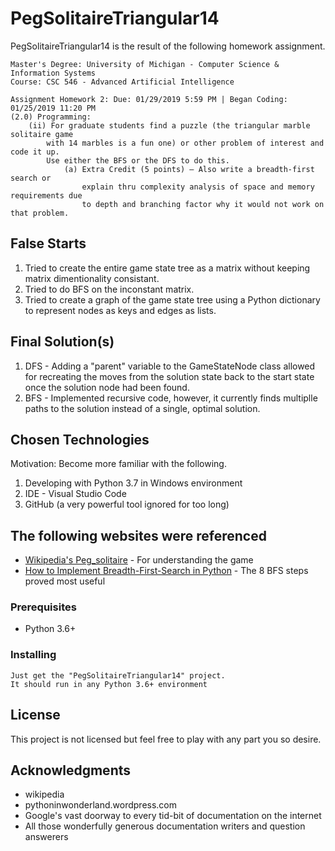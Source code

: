 # PegSolitaireTriangular14

PegSolitaireTriangular14 is the result of the following homework assignment.

```
Master's Degree: University of Michigan - Computer Science & Information Systems
Course: CSC 546 - Advanced Artificial Intelligence

Assignment Homework 2: Due: 01/29/2019 5:59 PM | Began Coding: 01/25/2019 11:20 PM
(2.0) Programming:
    (ii) For graduate students find a puzzle (the triangular marble solitaire game 
        with 14 marbles is a fun one) or other problem of interest and code it up. 
        Use either the BFS or the DFS to do this.
            (a) Extra Credit (5 points) – Also write a breadth-first search or 
                explain thru complexity analysis of space and memory requirements due 
                to depth and branching factor why it would not work on that problem.
```

## False Starts

1) Tried to create the entire game state tree as a matrix without keeping matrix dimentionality consistant.
2) Tried to do BFS on the inconstant matrix.
3) Tried to create a graph of the game state tree using a Python dictionary to represent nodes as keys and edges as lists.

## Final Solution(s)

1) DFS - Adding a "parent" variable to the GameStateNode class allowed for recreating the moves
from the solution state back to the start state once the solution node had been found.
2) BFS - Implemented recursive code, however, it currently finds multiplle paths to the solution instead of a single, optimal solution.

## Chosen Technologies

Motivation: Become more familiar with the following.
1) Developing with Python 3.7 in Windows environment
2) IDE - Visual Studio Code
3) GitHub (a very powerful tool ignored for too long)

## The following websites were referenced

* [Wikipedia's Peg_solitaire](https://en.wikipedia.org/wiki/Peg_solitaire) - For understanding the game
* [How to Implement Breadth-First-Search in Python](https://pythoninwonderland.wordpress.com/2017/03/18/how-to-implement-breadth-first-search-in-python/) - The 8 BFS steps proved most useful

### Prerequisites

- Python 3.6+

### Installing
```
Just get the "PegSolitaireTriangular14" project.
It should run in any Python 3.6+ environment
```

## License

This project is not licensed but feel free to play with any part you so desire.

## Acknowledgments

* wikipedia
* pythoninwonderland.wordpress.com
* Google's vast doorway to every tid-bit of documentation on the internet
* All those wonderfully generous documentation writers and question answerers
